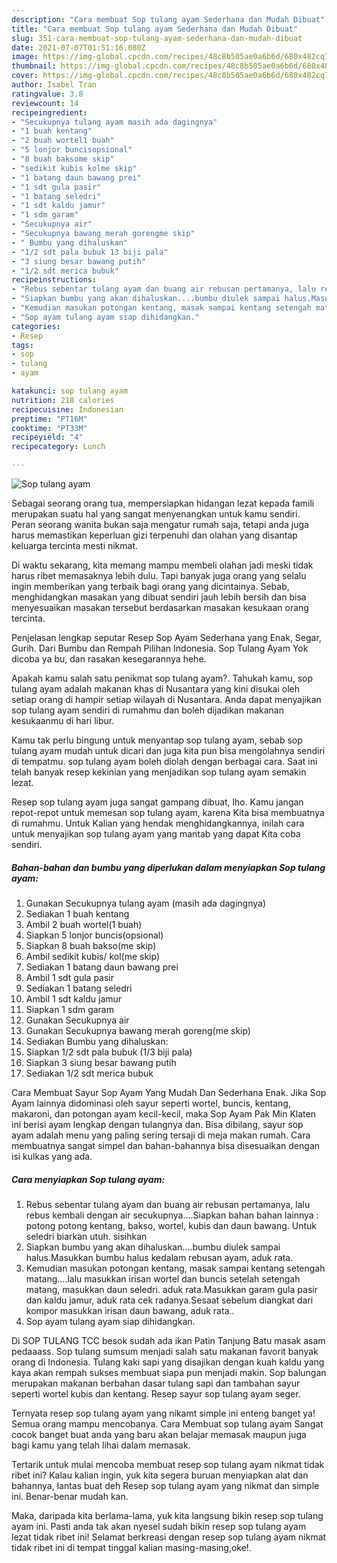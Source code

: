 ```yaml
---
description: "Cara membuat Sop tulang ayam Sederhana dan Mudah Dibuat"
title: "Cara membuat Sop tulang ayam Sederhana dan Mudah Dibuat"
slug: 351-cara-membuat-sop-tulang-ayam-sederhana-dan-mudah-dibuat
date: 2021-07-07T01:51:16.080Z
image: https://img-global.cpcdn.com/recipes/48c8b505ae0a6b6d/680x482cq70/sop-tulang-ayam-foto-resep-utama.jpg
thumbnail: https://img-global.cpcdn.com/recipes/48c8b505ae0a6b6d/680x482cq70/sop-tulang-ayam-foto-resep-utama.jpg
cover: https://img-global.cpcdn.com/recipes/48c8b505ae0a6b6d/680x482cq70/sop-tulang-ayam-foto-resep-utama.jpg
author: Isabel Tran
ratingvalue: 3.8
reviewcount: 14
recipeingredient:
- "Secukupnya tulang ayam masih ada dagingnya"
- "1 buah kentang"
- "2 buah wortel1 buah"
- "5 lonjor buncisopsional"
- "8 buah baksome skip"
- "sedikit kubis kolme skip"
- "1 batang daun bawang prei"
- "1 sdt gula pasir"
- "1 batang seledri"
- "1 sdt kaldu jamur"
- "1 sdm garam"
- "Secukupnya air"
- "Secukupnya bawang merah gorengme skip"
- " Bumbu yang dihaluskan"
- "1/2 sdt pala bubuk 13 biji pala"
- "3 siung besar bawang putih"
- "1/2 sdt merica bubuk"
recipeinstructions:
- "Rebus sebentar tulang ayam dan buang air rebusan pertamanya, lalu rebus kembali dengan air secukupnya....Siapkan bahan bahan lainnya : potong potong kentang, bakso, wortel, kubis dan daun bawang. Untuk seledri biarkan utuh. sisihkan"
- "Siapkan bumbu yang akan dihaluskan....bumbu diulek sampai halus.Masukkan bumbu halus kedalam rebusan ayam, aduk rata."
- "Kemudian masukan potongan kentang, masak sampai kentang setengah matang....lalu masukkan irisan wortel dan buncis setelah setengah matang, masukkan daun seledri. aduk rata.Masukkan garam gula pasir dan kaldu jamur, aduk rata cek radanya.Sesaat sebelum diangkat dari kompor masukkan irisan daun bawang, aduk rata.."
- "Sop ayam tulang ayam siap dihidangkan."
categories:
- Resep
tags:
- sop
- tulang
- ayam

katakunci: sop tulang ayam 
nutrition: 218 calories
recipecuisine: Indonesian
preptime: "PT16M"
cooktime: "PT33M"
recipeyield: "4"
recipecategory: Lunch

---
```



![Sop tulang ayam](https://img-global.cpcdn.com/recipes/48c8b505ae0a6b6d/680x482cq70/sop-tulang-ayam-foto-resep-utama.jpg)

Sebagai seorang orang tua, mempersiapkan hidangan lezat kepada famili merupakan suatu hal yang sangat menyenangkan untuk kamu sendiri. Peran seorang  wanita bukan saja mengatur rumah saja, tetapi anda juga harus memastikan keperluan gizi terpenuhi dan olahan yang disantap keluarga tercinta mesti nikmat.

Di waktu  sekarang, kita memang mampu membeli olahan jadi meski tidak harus ribet memasaknya lebih dulu. Tapi banyak juga orang yang selalu ingin memberikan yang terbaik bagi orang yang dicintainya. Sebab, menghidangkan masakan yang dibuat sendiri jauh lebih bersih dan bisa menyesuaikan masakan tersebut berdasarkan masakan kesukaan orang tercinta. 

Penjelasan lengkap seputar Resep Sop Ayam Sederhana yang Enak, Segar, Gurih. Dari Bumbu dan Rempah Pilihan Indonesia. Sop Tulang Ayam Yok dicoba ya bu, dan rasakan kesegarannya hehe.

Apakah kamu salah satu penikmat sop tulang ayam?. Tahukah kamu, sop tulang ayam adalah makanan khas di Nusantara yang kini disukai oleh setiap orang di hampir setiap wilayah di Nusantara. Anda dapat menyajikan sop tulang ayam sendiri di rumahmu dan boleh dijadikan makanan kesukaanmu di hari libur.

Kamu tak perlu bingung untuk menyantap sop tulang ayam, sebab sop tulang ayam mudah untuk dicari dan juga kita pun bisa mengolahnya sendiri di tempatmu. sop tulang ayam boleh diolah dengan berbagai cara. Saat ini telah banyak resep kekinian yang menjadikan sop tulang ayam semakin lezat.

Resep sop tulang ayam juga sangat gampang dibuat, lho. Kamu jangan repot-repot untuk memesan sop tulang ayam, karena Kita bisa membuatnya di rumahmu. Untuk Kalian yang hendak menghidangkannya, inilah cara untuk menyajikan sop tulang ayam yang mantab yang dapat Kita coba sendiri.

<!--inarticleads1-->

##### Bahan-bahan dan bumbu yang diperlukan dalam menyiapkan Sop tulang ayam:

1. Gunakan Secukupnya tulang ayam (masih ada dagingnya)
1. Sediakan 1 buah kentang
1. Ambil 2 buah wortel(1 buah)
1. Siapkan 5 lonjor buncis(opsional)
1. Siapkan 8 buah bakso(me skip)
1. Ambil sedikit kubis/ kol(me skip)
1. Sediakan 1 batang daun bawang prei
1. Ambil 1 sdt gula pasir
1. Sediakan 1 batang seledri
1. Ambil 1 sdt kaldu jamur
1. Siapkan 1 sdm garam
1. Gunakan Secukupnya air
1. Gunakan Secukupnya bawang merah goreng(me skip)
1. Sediakan  Bumbu yang dihaluskan:
1. Siapkan 1/2 sdt pala bubuk (1/3 biji pala)
1. Siapkan 3 siung besar bawang putih
1. Sediakan 1/2 sdt merica bubuk


Cara Membuat Sayur Sop Ayam Yang Mudah Dan Sederhana Enak. Jika Sop Ayam lainnya didominasi oleh sayur seperti wortel, buncis, kentang, makaroni, dan potongan ayam kecil-kecil, maka Sop Ayam Pak Min Klaten ini berisi ayam lengkap dengan tulangnya dan. Bisa dibilang, sayur sop ayam adalah menu yang paling sering tersaji di meja makan rumah. Cara membuatnya sangat simpel dan bahan-bahannya bisa disesuaikan dengan isi kulkas yang ada. 

<!--inarticleads2-->

##### Cara menyiapkan Sop tulang ayam:

1. Rebus sebentar tulang ayam dan buang air rebusan pertamanya, lalu rebus kembali dengan air secukupnya....Siapkan bahan bahan lainnya : potong potong kentang, bakso, wortel, kubis dan daun bawang. Untuk seledri biarkan utuh. sisihkan
1. Siapkan bumbu yang akan dihaluskan....bumbu diulek sampai halus.Masukkan bumbu halus kedalam rebusan ayam, aduk rata.
1. Kemudian masukan potongan kentang, masak sampai kentang setengah matang....lalu masukkan irisan wortel dan buncis setelah setengah matang, masukkan daun seledri. aduk rata.Masukkan garam gula pasir dan kaldu jamur, aduk rata cek radanya.Sesaat sebelum diangkat dari kompor masukkan irisan daun bawang, aduk rata..
1. Sop ayam tulang ayam siap dihidangkan.


Di SOP TULANG TCC besok sudah ada ikan Patin Tanjung Batu masak asam pedaaass. Sop tulang sumsum menjadi salah satu makanan favorit banyak orang di Indonesia. Tulang kaki sapi yang disajikan dengan kuah kaldu yang kaya akan rempah sukses membuat siapa pun menjadi makin. Sop balungan merupakan makanan berbahan dasar tulang sapi dan tambahan sayur seperti wortel kubis dan kentang. Resep sayur sop tulang ayam seger. 

Ternyata resep sop tulang ayam yang nikamt simple ini enteng banget ya! Semua orang mampu mencobanya. Cara Membuat sop tulang ayam Sangat cocok banget buat anda yang baru akan belajar memasak maupun juga bagi kamu yang telah lihai dalam memasak.

Tertarik untuk mulai mencoba membuat resep sop tulang ayam nikmat tidak ribet ini? Kalau kalian ingin, yuk kita segera buruan menyiapkan alat dan bahannya, lantas buat deh Resep sop tulang ayam yang nikmat dan simple ini. Benar-benar mudah kan. 

Maka, daripada kita berlama-lama, yuk kita langsung bikin resep sop tulang ayam ini. Pasti anda tak akan nyesel sudah bikin resep sop tulang ayam lezat tidak ribet ini! Selamat berkreasi dengan resep sop tulang ayam nikmat tidak ribet ini di tempat tinggal kalian masing-masing,oke!.

